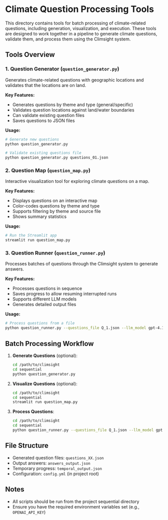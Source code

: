 # Climate Question Processing Tools

This directory contains tools for batch processing of climate-related questions, including generation, visualization, and execution. These tools are designed to work together in a pipeline to generate climate questions, validate them, and process them using the Climsight system.

## Tools Overview

### 1. Question Generator (`question_generator.py`)

Generates climate-related questions with geographic locations and validates that the locations are on land.

**Key Features:**
- Generates questions by theme and type (general/specific)
- Validates question locations against land/water boundaries
- Can validate existing question files
- Saves questions to JSON files

**Usage:**
```bash
# Generate new questions
python question_generator.py

# Validate existing questions file
python question_generator.py questions_01.json
```

### 2. Question Map (`question_map.py`)

Interactive visualization tool for exploring climate questions on a map.

**Key Features:**
- Displays questions on an interactive map
- Color-codes questions by theme and type
- Supports filtering by theme and source file
- Shows summary statistics

**Usage:**
```bash
# Run the Streamlit app
streamlit run question_map.py
```

### 3. Question Runner (`question_runner.py`)

Processes batches of questions through the Climsight system to generate answers.

**Key Features:**
- Processes questions in sequence
- Saves progress to allow resuming interrupted runs
- Supports different LLM models
- Generates detailed output files

**Usage:**
```bash
# Process questions from a file
python question_runner.py --questions_file Q_1.json --llm_model gpt-4.1-nano
```

## Batch Processing Workflow

1. **Generate Questions** (optional):
   ```bash
   cd /path/to/climsight
   cd sequential
   python question_generator.py
   ```

2. **Visualize Questions** (optional):
   ```bash
   cd /path/to/climsight
   cd sequential
   streamlit run question_map.py
   ```

3. **Process Questions**:
   ```bash
   cd /path/to/climsight
   cd sequential
   python question_runner.py --questions_file Q_1.json --llm_model gpt-4.1-nano
   ```

## File Structure

- Generated question files: `questions_XX.json`
- Output answers: `answers_output.json`
- Temporary progress: `temporal_output.json`
- Configuration: `config.yml` (in project root)

## Notes

- All scripts should be run from the project sequential directory
- Ensure you have the required environment variables set (e.g., `OPENAI_API_KEY`)
